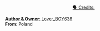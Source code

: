 <p align="center">
       <a href="">
	         🗣 Credits:

**Author & Owner**: [Lover_BOY636](http://github.com/BruhItzLover636YT)<br>
**From**: Poland


